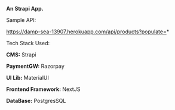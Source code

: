 <strong>An Strapi App.</strong>

Sample API: 

https://damp-sea-13907.herokuapp.com/api/products?populate=*


Tech Stack Used:

<b>CMS:</b>
Strapi

<b>PaymentGW:</b>
Razorpay

<b>UI Lib:</b>
MaterialUI

<b>Frontend Framework:</b>
NextJS

<b>DataBase:</b>
PostgresSQL

